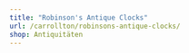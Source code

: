 ```yaml
---
title: "Robinson's Antique Clocks"
url: /carrollton/robinsons-antique-clocks/
shop: Antiquitäten
---
```

